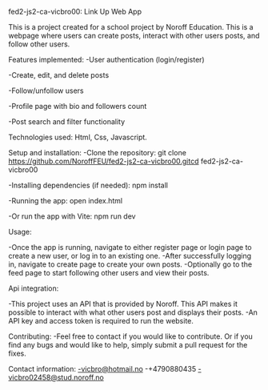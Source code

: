 fed2-js2-ca-vicbro00: Link Up Web App

This is a project created for a school project by Noroff Education. This is a webpage where users can create posts, interact with other users posts, and follow other users.

Features implemented:
  -User authentication (login/register)

  -Create, edit, and delete posts

  -Follow/unfollow users

  -Profile page with bio and followers count

  -Post search and filter functionality


Technologies used: Html, Css, Javascript.

Setup and installation:
  -Clone the repository: git clone  https://github.com/NoroffFEU/fed2-js2-ca-vicbro00.gitcd fed2-js2-ca-vicbro00

  -Installing dependencies (if needed): npm install

  -Running the app: open index.html

  -Or run the app with Vite: npm run dev


Usage:

  -Once the app is running, navigate to either register page or login page to create a new user, or log in to an existing one.
  -After successfully logging in, navigate to create page to create your own posts.
  -Optionally go to the feed page to start following other users and view their posts.

Api integration:

  -This project uses an API that is provided by Noroff. This API makes it possible to interact with what other users post and displays their posts. 
  -An API key and access token is required to run the website.

Contributing: 
  -Feel free to contact if you would like to contribute. Or if you find any bugs and would like to help, simply submit a pull request for the fixes.

Contact information:
  -vicbro@hotmail.no
  -+4790880435
  -vicbro02458@stud.noroff.no
